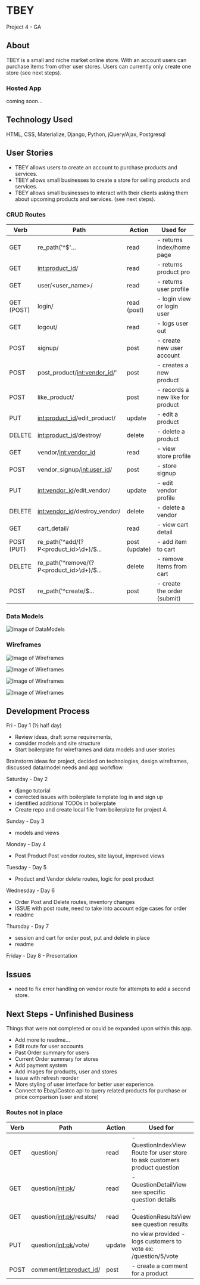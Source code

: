 # TBEY

Project 4 - GA

## About
TBEY is a small and niche market online store.  With an account users can purchase items from other user stores.  Users can currently only create one store (see next steps).

### Hosted App
coming soon...

## Technology Used
HTML, CSS, Materialize, Django, Python, jQuery/Ajax, Postgresql

## User Stories
- TBEY allows users to create an account to purchase products and services.
- TBEY allows small businesses to create a store for selling products and services.
- TBEY allows small businesses to interact with their clients asking them about upcoming products and services. (see next steps).

### CRUD Routes
Verb | Path | Action | Used for
------------ | ------------- | ------------ | -------------
GET | re_path('^$'... | read | - returns index/home page
GET | <int:product_id>/ | read | - returns product pro
GET | user/<user_name>/ | read | - returns user profile
GET (POST) | login/ | read (post) | - login view or login user
GET | logout/ | read | - logs user out
POST | signup/ | post | - create new user account
POST | post_product/<int:vendor_id>/'| post | - creates a new product
POST | like_product/ | post | - records a new like for product
PUT | <int:product_id>/edit_product/ | update | - edit a product
DELETE | <int:product_id>/destroy/ | delete | - delete a product
GET | vendor/<int:vendor_id> | read | - view store profile
POST | vendor_signup/<int:user_id>/ | post | - store signup
PUT | <int:vendor_id>/edit_vendor/ | update | - edit vendor profile
DELETE | <int:vendor_id>/destroy_vendor/ | delete | - delete a vendor
GET | cart_detail/ | read | - view cart detail
POST (PUT) | re_path('^add/(?P<product_id>\d+)/$... | post (update) | - add item to cart
DELETE | re_path('^remove/(?P<product_id>\d+)/$... | delete | - remove items from cart
POST | re_path('^create/$... | post | - create the order (submit)

### Data Models
![Image of DataModels](./readme_images/data_models.png)

### Wireframes
![Image of Wireframes](./readme_images/wireframe_0.png)

![Image of Wireframes](./readme_images/wireframe_1.png)

![Image of Wireframes](./readme_images/wireframe_2.png)

![Image of Wireframes](./readme_images/wireframe_3.png)

## Development Process

Fri - Day 1  (½ half day)
- Review ideas, draft some requirements,
- consider models and site structure
- Start boilerplate for wireframes and data models and user stories

Brainstorm ideas for project, decided on technologies, design wireframes, discussed data/model needs and app workflow.

Saturday - Day 2
- django tutorial
- corrected issues with boilerplate template log in and sign up
- identified additional TODOs in boilerplate
- Create repo and create local file from boilerplate for project 4.

Sunday - Day 3
- models and views

Monday - Day 4
- Post Product Post vendor routes, site layout, improved views

Tuesday - Day 5
- Product and Vendor delete routes, logic for post product

Wednesday - Day 6
- Order Post and Delete routes, inventory changes
- ISSUE with post route, need to take into account edge cases for order  
- readme

Thursday - Day 7
- session and cart for order post, put and delete in place
- readme

Friday - Day 8 - Presentation

## Issues
- need to fix error handling on vendor route for attempts to add a second store.

## Next Steps - Unfinished Business
Things that were not completed or could be expanded upon within this app.

- Add more to readme...
- Edit route for user accounts
- Past Order summary for users
- Current Order summary for stores
- Add payment system
- Add images for products, user and stores
- Issue with refresh reorder
- More styling of user interface for better user experience.
- Connect to Ebay/Costco api to query related products for purchase or price comparison (user and store)

### Routes not in place
Verb | Path | Action | Used for
------------ | ------------- | ------------ | -------------
GET | question/ | read | - QuestionIndexView Route for user store to ask customers product question
GET | question/<int:pk>/ | read | - QuestionDetailView see specific question details
GET | question/<int:pk>/results/ | read | - QuestionResultsView see question results
PUT | question/<int:pk>/vote/ | update | no view provided - logs customers to vote ex: /question/5/vote
POST | comment/<int:product_id>/ | post | - create a comment for a product
